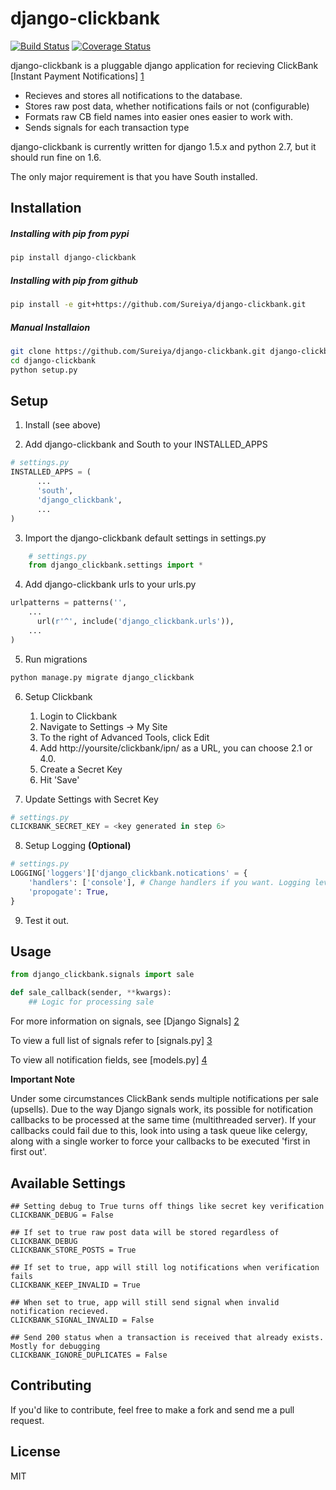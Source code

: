 django-clickbank
=========
[![Build Status](https://travis-ci.org/Sureiya/django-clickbank.png?branch=master)](https://travis-ci.org/Sureiya/django-clickbank) [![Coverage Status](https://coveralls.io/repos/Sureiya/django-clickbank/badge.png?branch=master)](https://coveralls.io/r/Sureiya/django-clickbank?branch=master)

django-clickbank is a pluggable django application for recieving ClickBank [Instant Payment Notifications] [1]

* Recieves and stores all notifications to the database.
* Stores raw post data, whether notifications fails or not (configurable)
* Formats raw CB field names into easier  ones easier to work with.
* Sends signals for each transaction type

django-clickbank is currently written for django 1.5.x and python 2.7, but it should run fine on 1.6.

The only major requirement is that you have South installed.

Installation
--------------
##### Installing with pip from pypi
```sh
pip install django-clickbank
```
##### Installing with pip from github
```sh
pip install -e git+https://github.com/Sureiya/django-clickbank.git
```
##### Manual Installaion
```sh
git clone https://github.com/Sureiya/django-clickbank.git django-clickbank
cd django-clickbank
python setup.py
```

Setup
-------

1. Install (see above)

2. Add django-clickbank and South to your INSTALLED_APPS
```python
# settings.py
INSTALLED_APPS = (
      ...
      'south',
      'django_clickbank',
      ...
)
```

3. Import the django-clickbank default settings in settings.py
```python
    # settings.py
    from django_clickbank.settings import *
```

4. Add django-clickbank urls to your urls.py
```python
urlpatterns = patterns('',
    ...
      url(r'^', include('django_clickbank.urls')),
    ...
)
```

5. Run migrations
```sh
python manage.py migrate django_clickbank
```

6. Setup Clickbank
    1. Login to Clickbank
    2. Navigate to Settings -> My Site
    3. To the right of Advanced Tools, click Edit
    4. Add http://yoursite/clickbank/ipn/ as a URL, you can choose 2.1 or 4.0.
    5. Create a Secret Key
    6. Hit 'Save'

7. Update Settings with Secret Key
```python
# settings.py
CLICKBANK_SECRET_KEY = <key generated in step 6>
```

8. Setup Logging **(Optional)**
```python
# settings.py
LOGGING['loggers']['django_clickbank.notications' = {
    'handlers': ['console'], # Change handlers if you want. Logging levels are DEBUG and INFO
    'propogate': True,
}
```
9. Test it out.

Usage
------
```python
from django_clickbank.signals import sale

def sale_callback(sender, **kwargs):
    ## Logic for processing sale
```
For more information on signals, see [Django Signals] [2]

To view a full list of signals refer to [signals.py] [3]

To view all notification fields, see [models.py] [4]

**Important Note**

Under some circumstances ClickBank sends multiple notifications per sale (upsells). Due to the way Django signals work, its possible for notification callbacks to be processed at the same time (multithreaded server). If your callbacks could fail due to this, look into using a task queue like celergy, along with a single worker to force your callbacks to be executed 'first in first out'.

Available Settings
---------

```
## Setting debug to True turns off things like secret key verification
CLICKBANK_DEBUG = False

## If set to true raw post data will be stored regardless of CLICKBANK_DEBUG
CLICKBANK_STORE_POSTS = True

## If set to true, app will still log notifications when verification fails
CLICKBANK_KEEP_INVALID = True

## When set to true, app will still send signal when invalid notification recieved.
CLICKBANK_SIGNAL_INVALID = False

## Send 200 status when a transaction is received that already exists. Mostly for debugging
CLICKBANK_IGNORE_DUPLICATES = False
```

Contributing
--------------
If you'd like to contribute, feel free to make a fork and send me a pull request.

License
----

MIT
  
[1]: https://support.clickbank.com/entries/22803622-Instant-Notification-Service
[2]: https://docs.djangoproject.com/en/dev/topics/signals/
[3]: https://github.com/Sureiya/django-clickbank/blob/master/django_clickbank/signals.py
[4]: https://github.com/Sureiya/django-clickbank/blob/master/django_clickbank/models.py